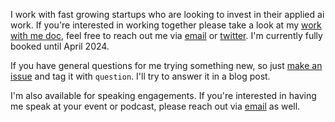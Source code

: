 I work with fast growing startups who are looking to invest in their applied ai work. If you're interested in working together please take a look at my [work with me doc](hiring.md), feel free to reach out me via [email](mailto:jason+work@jxnl.co) or [twitter](https://twitter.com/jxnlco). I'm currently fully booked until April 2024.

If you have general questions for me trying something new, so just [make an issue](https://github.com/jxnl/blog/issues) and tag it with `question`. I'll try to answer it in a blog post.

I'm also available for speaking engagements. If you're interested in having me speak at your event or podcast, please reach out via [email](mailto:jason+speaking@jxnl.co) as well.
